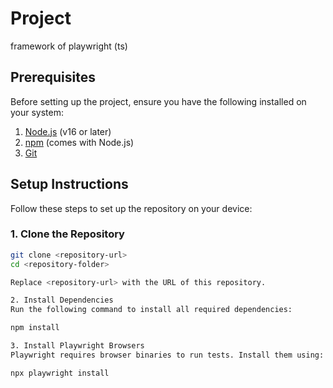 # Project
framework of playwright (ts)

## Prerequisites

Before setting up the project, ensure you have the following installed on your system:

1. [Node.js](https://nodejs.org/) (v16 or later)
2. [npm](https://www.npmjs.com/) (comes with Node.js)
3. [Git](https://git-scm.com/)

## Setup Instructions

Follow these steps to set up the repository on your device:

### 1. Clone the Repository

```bash
git clone <repository-url>
cd <repository-folder>

Replace <repository-url> with the URL of this repository.

2. Install Dependencies
Run the following command to install all required dependencies:

npm install

3. Install Playwright Browsers
Playwright requires browser binaries to run tests. Install them using:

npx playwright install

